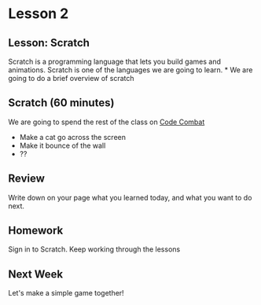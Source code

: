 # Lesson 2 

## Lesson: Scratch
Scratch is a programming language that lets you build games and animations.  Scratch is one of the languages we are going to learn.
	* We are going to do a brief overview of scratch

## Scratch (60 minutes)
We are going to spend the rest of the class on [Code Combat](http://codecombat.com) 

* Make a cat go across the screen
* Make it bounce of the wall
* ??

## Review 
Write down on your page what you learned today, and what you want to do next.

## Homework
Sign in to Scratch.  Keep working through the lessons

## Next Week
Let's make a simple game together!


